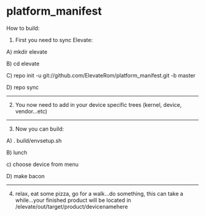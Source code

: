 platform_manifest
=================
How to build:

1) First you need to sync Elevate:

  A) mkdir elevate
  
  B) cd elevate
  
  C) repo init -u git://github.com/ElevateRom/platform_manifest.git -b master
  
  D) repo sync
  
  *************

2) You now need to add in your device specific trees (kernel, device, vendor...etc)

  *************

3) Now you can build:

 A) . build/envsetup.sh
 
 B) lunch
 
 c) choose device from menu
 
 D) make bacon

  *************

4) relax, eat some pizza, go for a walk...do something, this can take a while...your finished product will be located in /elevate/out/target/product/devicenamehere
